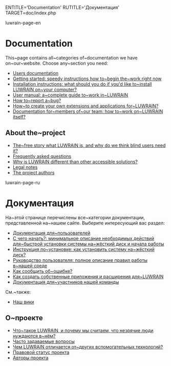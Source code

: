 
ENTITLE='Documentation'
RUTITLE='Документация'
TARGET=doc/index.php

luwrain-page-en

# Documentation

This~page contains all~categories of~documentation we have on~our~website.
Choose any~section you need:

* [Users documentation](local:user/) 
 * [Getting started: speedy instructions how to~begin the~work right now](local:user/start/)
 * [Installation instructions: what should you do if you'd like to~install LUWRAIN on~your computer?](local:user/installation/)
 * [User manual: a~complete guide to~work in~LUWRAIN](local:user/manual/)
 * [How to~report a~bug?](local:/community/bugs/)
* [How~to create your own extensions and applications for~LUWRAIN?](local:ext/)
* [Documentation for~members of~our team: how to~work on~LUWRAIN itself?](local:devel/)

## About the~project

* [The~free story what LUWRAIN is, and why do we think blind users need it?](local:about/)
* [Frequently asked questions](local:faq/)
* [Why is LUWRAIN different than other accessible solutions?](local:difference/)
* [Legal notes](local:legal/)
* [The project authors](local:authors/)

luwrain-page-ru

# Документация

На~этой странице перечислены все~категории документации,
представленной на~нашем сайте.
Выберите интересующий вас раздел:

* [Документация для~пользователей](local:user/)
 * [С чего начать?: минимальное описание необходимых действий для~быстрой установки системы  на~жёсткий диск и начала работы](local:user/start/)
 * [Инструкция по~установке: как установить систему на~жёсткий диск?](local:user/installation/)
 * [Руководство пользователя: полное описание правил работы в~нашей среде](local:user/manual/)
 * [Как сообщить об~ошибке?](local:/community/bugs/)
* [Как создать собственные приложения и расширения для~LUWRAIN](local:ext/)
* [Документация для~участников нашей команды](local:devel/)

См.~также:

* [Наш вики](http://wiki.luwrain.org)

## О~проекте

* [Что~такое LUWRAIN, и почему мы считаем, что незрячие люди нуждаются в~нём?](local:about/)
* [Часто задаваемые вопросы](local:faq/)
* [Чем LUWRAIN отличается от~других вспомогательных технологий?](local:difference/)
* [Правовой статус проекта](local:legal/)
* [Авторы проекта](local:authors/)
